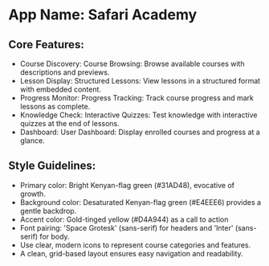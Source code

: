 # **App Name**: Safari Academy

## Core Features:

- Course Discovery: Course Browsing: Browse available courses with descriptions and previews.
- Lesson Display: Structured Lessons: View lessons in a structured format with embedded content.
- Progress Monitor: Progress Tracking: Track course progress and mark lessons as complete.
- Knowledge Check: Interactive Quizzes: Test knowledge with interactive quizzes at the end of lessons.
- Dashboard: User Dashboard: Display enrolled courses and progress at a glance.

## Style Guidelines:

- Primary color: Bright Kenyan-flag green (#31AD48), evocative of growth.
- Background color: Desaturated Kenyan-flag green (#E4EEE6) provides a gentle backdrop.
- Accent color: Gold-tinged yellow (#D4A944) as a call to action
- Font pairing: 'Space Grotesk' (sans-serif) for headers and 'Inter' (sans-serif) for body.
- Use clear, modern icons to represent course categories and features.
- A clean, grid-based layout ensures easy navigation and readability.